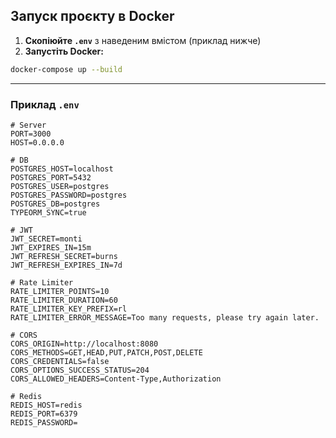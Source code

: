 ## Запуск проєкту в Docker

1. **Скопіюйте `.env`** з наведеним вмістом (приклад нижче)
2. **Запустіть Docker:**

```bash
docker-compose up --build
```

---

### Приклад `.env`

```env
# Server
PORT=3000
HOST=0.0.0.0

# DB
POSTGRES_HOST=localhost
POSTGRES_PORT=5432
POSTGRES_USER=postgres
POSTGRES_PASSWORD=postgres
POSTGRES_DB=postgres
TYPEORM_SYNC=true

# JWT
JWT_SECRET=monti
JWT_EXPIRES_IN=15m
JWT_REFRESH_SECRET=burns
JWT_REFRESH_EXPIRES_IN=7d

# Rate Limiter
RATE_LIMITER_POINTS=10
RATE_LIMITER_DURATION=60
RATE_LIMITER_KEY_PREFIX=rl
RATE_LIMITER_ERROR_MESSAGE=Too many requests, please try again later.

# CORS
CORS_ORIGIN=http://localhost:8080
CORS_METHODS=GET,HEAD,PUT,PATCH,POST,DELETE
CORS_CREDENTIALS=false
CORS_OPTIONS_SUCCESS_STATUS=204
CORS_ALLOWED_HEADERS=Content-Type,Authorization

# Redis
REDIS_HOST=redis
REDIS_PORT=6379
REDIS_PASSWORD=
```